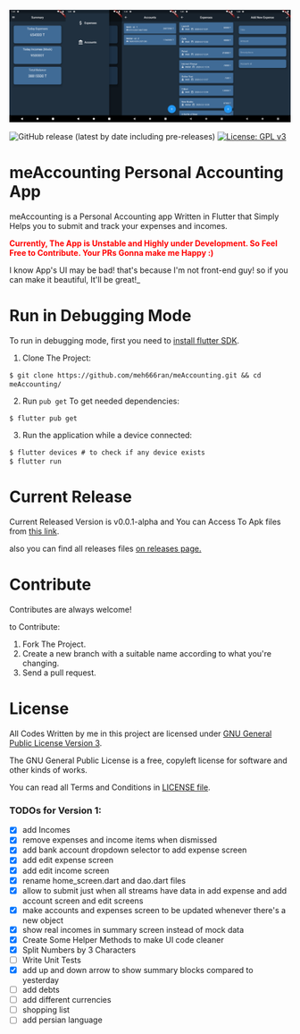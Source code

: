 ![meAccountingScreenshots](./screenshots/allscreenshots_v0.0.1alpha.png)

![GitHub release (latest by date including pre-releases)](https://img.shields.io/github/v/release/meh666ran/meAccounting?include_prereleases)
[![License: GPL v3](https://img.shields.io/badge/License-GPLv3-blue.svg)](https://www.gnu.org/licenses/gpl-3.0)
# meAccounting Personal Accounting App
meAccounting is a Personal Accounting app Written in Flutter that Simply Helps you to submit and track your expenses and incomes.

<strong style="color:red">Currently, The App is Unstable and Highly under Development. So Feel Free to Contribute. Your PRs Gonna make me Happy :)</strong>

I know App's UI may be bad! that's because I'm not front-end guy! so if you can make it beautiful, It'll be great!_

# Run in Debugging Mode
To run in debugging mode, first you need to [install flutter SDK](https://flutter.dev/docs/get-started/install).
1. Clone The Project:
```shell
$ git clone https://github.com/meh666ran/meAccounting.git && cd meAccounting/
```

2. Run `pub get` To get needed dependencies:
```shell
$ flutter pub get
```

3. Run the application while a device connected:
```shell
$ flutter devices # to check if any device exists
$ flutter run
```

# Current Release
Current Released Version is v0.0.1-alpha and You can Access To Apk files from [this link](https://github.com/meh666ran/meAccounting/releases/tag/v0.0.1-alpha).

also you can find all releases files [on releases page.](https://github.com/meh666ran/meAccounting/releases)

# Contribute
Contributes are always welcome!

to Contribute:
1. Fork The Project.
2. Create a new branch with a suitable name according to what you're changing.
3. Send a pull request.

# License
All Codes Written by me in this project are licensed under [GNU General Public License Version 3](https://www.gnu.org/licenses/gpl-3.0.en.html).

The GNU General Public License is a free, copyleft license for software and other kinds of works.

You can read all Terms and Conditions in [LICENSE file](./LICENSE).

### TODOs for Version 1:
- [x] add Incomes
- [x] remove expenses and income items when dismissed
- [x] add bank account dropdown selector to add expense screen
- [x] add edit expense screen
- [x] add edit income screen
- [x] rename home_screen.dart and dao.dart files
- [x] allow to submit just when all streams have data in add expense and add account screen and edit screens
- [x] make accounts and expenses screen to be updated whenever there's a new object
- [x] show real incomes in summary screen instead of mock data
- [x] Create Some Helper Methods to make UI code cleaner
- [x] Split Numbers by 3 Characters
- [ ] Write Unit Tests
- [x] add up and down arrow to show summary blocks compared to yesterday 
- [ ] add debts
- [ ] add different currencies
- [ ] shopping list
- [ ] add persian language
